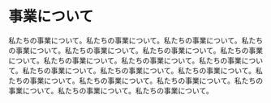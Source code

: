 # 事業について

私たちの事業について。私たちの事業について。私たちの事業について。私たちの事業について。私たちの事業について。私たちの事業について。私たちの事業について。私たちの事業について。私たちの事業について。私たちの事業について。私たちの事業について。私たちの事業について。私たちの事業について。私たちの事業について。私たちの事業について。私たちの事業について。私たちの事業について。私たちの事業について。私たちの事業について。

